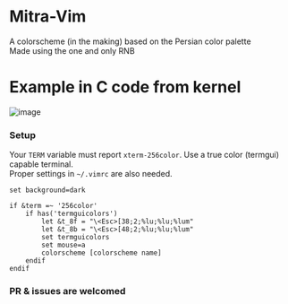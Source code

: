 # Mitra-Vim
A colorscheme (in the making) based on the Persian color palette <br> 
Made using the one and only RNB

# Example in C code from kernel
![image](https://github.com/wolandark/Mitra-Vim/assets/107309764/e57ce7a8-a576-4222-83e4-88126339236c)

### Setup
Your `TERM` variable must report `xterm-256color`. Use a true color (termgui) capable terminal. <br>
Proper settings in `~/.vimrc` are also needed.

```
set background=dark

if &term =~ '256color'
	if has('termguicolors')
		let &t_8f = "\<Esc>[38;2;%lu;%lu;%lum"
		let &t_8b = "\<Esc>[48;2;%lu;%lu;%lum"
		set termguicolors
		set mouse=a
		colorscheme [colorscheme name]
	endif
endif
```

### PR & issues are welcomed
